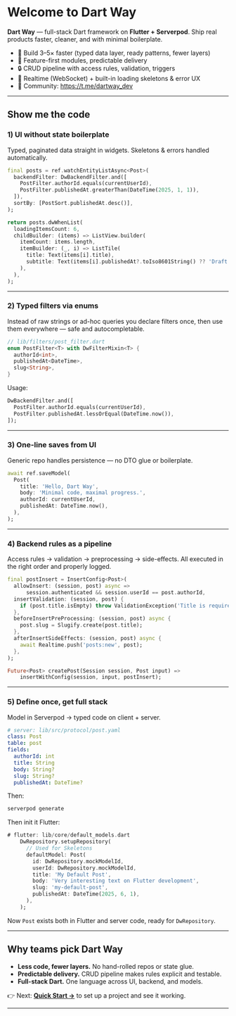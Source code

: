 # Welcome to Dart Way

**Dart Way** — full-stack Dart framework on **Flutter + Serverpod**.
Ship real products faster, cleaner, and with minimal boilerplate.

* 🚀 Build 3–5× faster (typed data layer, ready patterns, fewer layers)
* 🧱 Feature-first modules, predictable delivery
* 🔒 CRUD pipeline with access rules, validation, triggers
* 🔌 Realtime (WebSocket) + built-in loading skeletons & error UX
* 💬 Community: https://t.me/dartway_dev

---

## Show me the code

### 1) UI without state boilerplate

Typed, paginated data straight in widgets. Skeletons & errors handled automatically.

```dart
final posts = ref.watchEntityListAsync<Post>(
  backendFilter: DwBackendFilter.and([
    PostFilter.authorId.equals(currentUserId),
    PostFilter.publishedAt.greaterThan(DateTime(2025, 1, 1)),
  ]),
  sortBy: [PostSort.publishedAt.desc()],
);

return posts.dwWhenList(
  loadingItemsCount: 6,
  childBuilder: (items) => ListView.builder(
    itemCount: items.length,
    itemBuilder: (_, i) => ListTile(
      title: Text(items[i].title),
      subtitle: Text(items[i].publishedAt?.toIso8601String() ?? 'Draft'),
    ),
  ),
);
```

---

### 2) Typed filters via enums

Instead of raw strings or ad-hoc queries you declare filters once,
then use them everywhere — safe and autocompletable.

```dart
// lib/filters/post_filter.dart
enum PostFilter<T> with DwFilterMixin<T> {
  authorId<int>,
  publishedAt<DateTime>,
  slug<String>,
}
```

Usage:

```dart
DwBackendFilter.and([
  PostFilter.authorId.equals(currentUserId),
  PostFilter.publishedAt.lessOrEqual(DateTime.now()),
]);
```

---

### 3) One-line saves from UI

Generic repo handles persistence — no DTO glue or boilerplate.

```dart
await ref.saveModel(
  Post(
    title: 'Hello, Dart Way',
    body: 'Minimal code, maximal progress.',
    authorId: currentUserId,
    publishedAt: DateTime.now(),
  ),
);
```

---

### 4) Backend rules as a pipeline

Access rules → validation → preprocessing → side-effects.
All executed in the right order and properly logged.

```dart
final postInsert = InsertConfig<Post>(
  allowInsert: (session, post) async =>
      session.authenticated && session.userId == post.authorId,
  insertValidation: (session, post) {
    if (post.title.isEmpty) throw ValidationException('Title is required');
  },
  beforeInsertPreProcessing: (session, post) async {
    post.slug = Slugify.create(post.title);
  },
  afterInsertSideEffects: (session, post) async {
    await Realtime.push('posts:new', post);
  },
);

Future<Post> createPost(Session session, Post input) =>
    insertWithConfig(session, input, postInsert);
```

---

### 5) Define once, get full stack

Model in Serverpod → typed code on client + server.

```yaml
# server: lib/src/protocol/post.yaml
class: Post
table: post
fields:
  authorId: int
  title: String
  body: String?
  slug: String?
  publishedAt: DateTime?
```

Then:

```bash
serverpod generate
```

Then init it Flutter:
```dart
# flutter: lib/core/default_models.dart
    DwRepository.setupRepository(
      // Used for Skeletons
      defaultModel: Post(
        id: DwRepository.mockModelId,
        userId: DwRepository.mockModelId,
        title: 'My Default Post',
        body: 'Very interesting text on Flutter development',
        slug: 'my-default-post',
        publishedAt: DateTime(2025, 6, 1),
      ),
    );
```

Now `Post` exists both in Flutter and server code, ready for `DwRepository`.

---

## Why teams pick Dart Way

* **Less code, fewer layers.** No hand-rolled repos or state glue.
* **Predictable delivery.** CRUD pipeline makes rules explicit and testable.
* **Full-stack Dart.** One language across UI, backend, and models.

👉 Next: **[Quick Start →](/docs/Quickstart/quick-start)** to set up a project and see it working.

---

